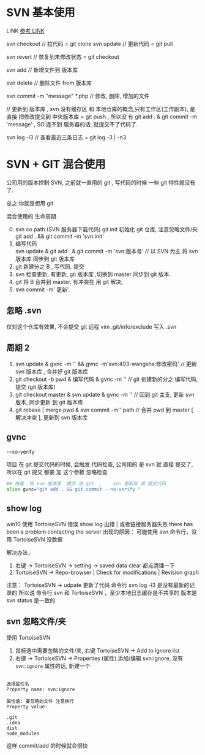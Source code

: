 # SVN 基本使用

LINK
[参考 LINK](https://blog.csdn.net/mengdong_zy/article/details/78271247)

svn checkout <url> // 拉代码 = git clone <url>
svn update // 更新代码 = git pull

svn revert <path> // 恢复到未修改状态 = git checkout <path>

svn add <file> // 新增文件到 版本库

svn delete <path> // 删除文件 from 版本库

svn commit -m "message" <file> <file2> \*.php // 修改, 删除, 增加的文件

// 更新到 版本库 , svn 没有缓存区 和 本地仓库的概念,只有工作区(工作副本), 是直接 把修改提交到 中央版本库 = git push , 所以没 有 git add . & git commit -m 'message' , SO 连不到 服务器的话, 就提交不了代码了.

svn log -l3 // 查看最近三条日志 = git log -3 | -n3

# SVN + GIT 混合使用

公司用的版本控制 SVN, 之前就一直用的 git , 写代码的时候 一些 git 特性就没有了.

总之 你就是想用 git

混合使用的 生命周期

0. svn co path (SVN 服务器下载代码)
   git init 初始化 git 仓库, 注意忽略文件/夹
   git add . && git commit -m 'svn:init'
1. 编写代码  
   svn update & git add . & git commit -m 'svn:版本号' // 以 SVN 为主 将 svn 版本库 同步到 git 版本库
2. git 新建分之 B , 写代码. 提交
3. svn 检查更新, 有更新, git 版本库 ,切换到 master 同步到 git 版本.
4. git 将 B 合并到 master. 有冲突在 用 git 解决,
5. svn commit -m' 更新'.

## 忽略 .svn

仅对这个仓库有效果, 不会提交 git 远程
vim .git/info/exclude
写入 .svn

## 周期 2

1. svn update & gvnc -m '' && gvnc -m'svn:493-wangsha:修改密码' // 更新 svn 版本库 , 合并好 git 版本库
2. git checkout -b pwd & 编写代码 & gvnc -m '' // git 创建新的分之 编写代码,提交 (git 版本库)
3. git checkout master & svn update & gvnc -m '' // 回到 git 主支, 更新 svn 版本, 同步更新 到 git 版本库
4. git rebase | merge pwd & svn commit -m'' path // 合并 pwd 到 master [ 解决冲突 ], 更新到 svn 版本库

## gvnc

--no-verify

项目 在 git 提交代码的时候, 会触发 代码检查,
公司用的 是 svn 就 直接 提交了, 所以在 git 提交 都要 加 这个参数 忽略检查

```bash
## 快速  将 svn 版本库  提交 进 git  ,    svn 更新后 或 提交代码
alias gvnc="git add . && git commit --no-verify "

```

## show log

win10
使用 TortoiseSVN 错误
show log 出错 | 或者链接服务器失败
there has been a problem contacting the server
出现的原因： 可能使用 svn 命令行，没用 TortoiseSVN 没数据

解决办法，

1. 右键 -> TortoiseSVN -> setting -> saved data clear 都点清理一下
2. TortoiseSVN -> Repo-browser | Check for modifications | Revision graph

注意：
TortoiseSVN -> udpate 更新了代码
命令行 svn log -l3 是没有最新的记录的
所以说 命令行 svn 和 TortoiseSVN ，至少本地日志缓存是不共享的
版本是 svn status 是一致的

## svn 忽略文件/夹

使用 TortoiseSVN

1. 鼠标选中需要忽略的文件/夹, 右键 TortoiseSVN -> Add to ignore list
2. 右键 -> TortoiseSVN -> Properties (属性)
   添加/编辑 svn:ignore, 没有 `svn:ignore` 属性的话, 新建一个

```

选择属性名
Property name: svn:ignore

属性值: 要忽略的文件 注意换行
Property value:

.git
.idea
dist
node_modules

```

这样 commit/add 的时候就会很快
